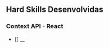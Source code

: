 ## Hard Skills Desenvolvidas

### Context API - React

- [] __

<!--
#### Fixando
Fixando Conteúdo - JavaScript Assíncrono e Callbacks
-->

